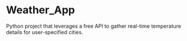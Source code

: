 # Weather_App
 Python project that leverages a free API to gather real-time temperature details for user-specified cities.
